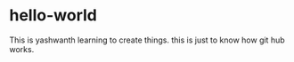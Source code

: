 # hello-world
This is yashwanth learning to create things.
this is  just to know how git  hub works.
